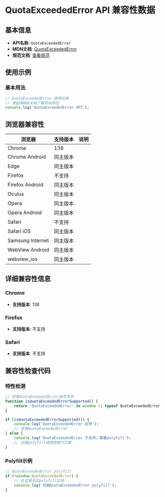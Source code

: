 # QuotaExceededError API 兼容性数据

## 基本信息

- **API名称**: `QuotaExceededError`
- **MDN文档**: [QuotaExceededError](https://developer.mozilla.org/docs/Web/API/QuotaExceededError)
- **规范文档**: [查看规范](https://webidl.spec.whatwg.org/#quotaexceedederror)

## 使用示例

### 基本用法

```javascript
// QuotaExceededError 使用示例
// 请查阅MDN文档了解具体用法
console.log('QuotaExceededError API');
```

## 浏览器兼容性

| 浏览器 | 支持版本 | 说明 |
|--------|----------|------|
| Chrome | 138 |  |
| Chrome Android | 同主版本 |  |
| Edge | 同主版本 |  |
| Firefox | 不支持 |  |
| Firefox Android | 同主版本 |  |
| Oculus | 同主版本 |  |
| Opera | 同主版本 |  |
| Opera Android | 同主版本 |  |
| Safari | 不支持 |  |
| Safari iOS | 同主版本 |  |
| Samsung Internet | 同主版本 |  |
| WebView Android | 同主版本 |  |
| webview_ios | 同主版本 |  |

## 详细兼容性信息

### Chrome

- **支持版本**: 138

### Firefox

- **支持版本**: 不支持

### Safari

- **支持版本**: 不支持

## 兼容性检查代码

### 特性检测

```javascript
// 检查QuotaExceededError是否支持
function isQuotaExceededErrorSupported() {
    return 'QuotaExceededError' in window || typeof QuotaExceededError !== 'undefined';
}

if (isQuotaExceededErrorSupported()) {
    console.log('QuotaExceededError 支持');
    // 使用QuotaExceededError
} else {
    console.log('QuotaExceededError 不支持，需要polyfill');
    // 加载polyfill或使用替代方案
}
```

### Polyfill示例

```javascript
// QuotaExceededError polyfill
if (!window.QuotaExceededError) {
    // 在这里添加polyfill实现
    console.log('加载QuotaExceededError polyfill');
}
```

